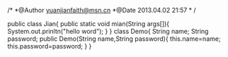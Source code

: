 /*
*@Author yuanjianfaith@msn.cn
*@Date  2013.04.02 21:57
*
/



public  class Jian{
    public  static void mian(String args[]){
        System.out.prinltn("hello word");
    }
}
class Demo{
    String  name;
    String password;
    public Demo(String name,String password){
        this.name=name;
        this.password=password;
    }
}
